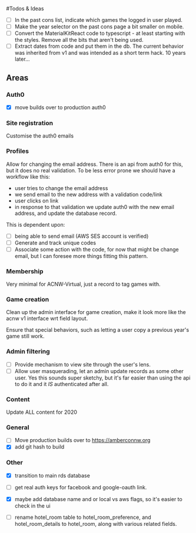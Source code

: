 #Todos & Ideas

* [ ] In the past cons list, indicate which games the logged in user played.
* [ ] Make the year selector on the past cons page a bit smaller on mobile.
* [ ] Convert the MaterialKitReact code to typescript - at least starting with the styles.  Remove all the bits that aren't being used.
* [ ] Extract dates from code and put them in the db.  The current behavior was inherited from v1 and was intended as a short term hack. 10 years later...

## Areas

### Auth0

* [x] move builds over to production auth0

### Site registration

Customise the auth0 emails

### Profiles

Allow for changing the email address. There is an api from auth0 for this, but it does no real validation. To be less error prone we should have a workflow like this:

   * user tries to change the email address
   * we send email to the new address with a validation code/link
   * user clicks on link
   * in response to that validation we update auth0 with the new email address, and update the database record.
    
This is dependent upon:
  * [ ] being able to send email (AWS SES account is verified)
  * [ ] Generate and track unique codes
  * [ ] Associate some action with the code, for now that might be change email, but I can foresee more things fitting this pattern.

### Membership

Very minimal for ACNW-Virtual, just a record to tag games with.

### Game creation

Clean up the admin interface for game creation, make it look more like the acnw v1 interface wrt field layout.

Ensure that special behaviors, such as letting a user copy a previous year's game still work.

### Admin filtering

*  [ ] Provide mechanism to view site through the user's lens.
*  [ ] Allow user masquerading, let an admin update records as some other user.  Yes this sounds super sketchy, but it's far easier than using the api to do it and it *IS* authenticated after all.

### Content

Update ALL content for 2020


### General

* [ ] Move production builds over to https://amberconnw.org
* [x] add git hash to build

### Other

* [x] transition to main rds database
* [ ] get real auth keys for facebook and google-oauth link.
* [x] maybe add database name and or local vs aws flags, so it's easier to check in the ui
* [ ] rename hotel_room table to hotel_room_preference, and hotel_room_details to hotel_room, along with various related fields.
 
